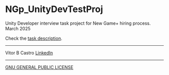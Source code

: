 # NGp_UnityDevTestProj
Unity Developer interview task project for New Game+ hiring process.\
March 2025

Check the [task description](Unity%20Programmer%20Task%20.pdf).

---

Vitor B Castro
[LinkedIn](https://linkedin.com/in/vitorbcastro/)

---

[GNU GENERAL PUBLIC LICENSE](LICENSE)
